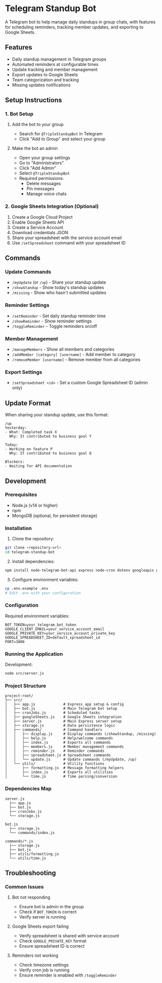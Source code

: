 # Telegram Standup Bot

A Telegram bot to help manage daily standups in group chats, with features for scheduling reminders, tracking member updates, and exporting to Google Sheets.

## Features

- Daily standup management in Telegram groups
- Automated reminders at configurable times
- Update tracking and member management
- Export updates to Google Sheets
- Team categorization and tracking
- Missing updates notifications

## Setup Instructions

### 1. Bot Setup

1. Add the bot to your group
   - Search for `@TripleStandupBot` in Telegram
   - Click "Add to Group" and select your group

2. Make the bot an admin
   - Open your group settings
   - Go to "Administrators"
   - Click "Add Admin"
   - Select `@TripleStandupBot`
   - Required permissions:
     - Delete messages
     - Pin messages
     - Manage voice chats

### 2. Google Sheets Integration (Optional)

1. Create a Google Cloud Project
2. Enable Google Sheets API
3. Create a Service Account
4. Download credentials JSON
5. Share your spreadsheet with the service account email
6. Use `/setSpreadsheet` command with your spreadsheet ID

## Commands

### Update Commands
- `/myUpdate` (or `/up`) - Share your standup update
- `/showStandup` - Show today's standup updates
- `/missing` - Show who hasn't submitted updates

### Reminder Settings
- `/setReminder` - Set daily standup reminder time
- `/showReminder` - Show reminder settings
- `/toggleReminder` - Toggle reminders on/off

### Member Management
- `/manageMembers` - Show all members and categories
- `/addMember [category] [username]` - Add member to category
- `/removeMember [username]` - Remove member from all categories

### Export Settings
- `/setSpreadsheet <id>` - Set a custom Google Spreadsheet ID (admin only)

## Update Format

When sharing your standup update, use this format:

```
/up
Yesterday:
- What: Completed task X
  Why: It contributed to business goal Y

Today:
- Working on feature P
  Why: It contributed to business goal Q

Blockers:
- Waiting for API documentation
```

## Development

### Prerequisites
- Node.js (v14 or higher)
- npm
- MongoDB (optional, for persistent storage)

### Installation

1. Clone the repository:

```bash
git clone <repository-url>
cd telegram-standup-bot
```

2. Install dependencies:

```bash
npm install node-telegram-bot-api express node-cron dotenv googleapis google-auth-library
```

3. Configure environment variables:

```bash
cp .env.example .env
# Edit .env with your configuration
```

### Configuration

Required environment variables:

```
BOT_TOKEN=your_telegram_bot_token
GOOGLE_CLIENT_EMAIL=your_service_account_email
GOOGLE_PRIVATE_KEY=your_service_account_private_key
GOOGLE_SPREADSHEET_ID=default_spreadsheet_id
PORT=3000
```

### Running the Application

Development:

```bash
node src/server.js
```

### Project Structure

```
project-root/
├── src/
|   ├── app.js             # Express app setup & config
│   ├── bot.js             # Main Telegram bot setup
│   ├── cronJobs.js        # Scheduled tasks
│   ├── googleSheets.js    # Google Sheets integration
│   ├── server.js          # Main Express server setup
│   ├── storage.js         # Data persistence logic
│   ├── commands/          # Command handlers
│   │   ├── display.js     # Display commands (/showStandup, /missing)
│   │   ├── help.js        # Help/welcome commands
│   │   ├── index.js       # Exports all commands
│   │   ├── members.js     # Member management commands
│   │   ├── reminder.js    # Reminder commands
│   │   ├── spreadsheet.js # Spreadsheet commands
│   │   └── update.js      # Update commands (/myUpdate, /up)
│   └── utils/             # Utility functions
│       ├── formatting.js  # Message formatting helpers
│       ├── index.js       # Exports all utilities
│       └── time.js        # Time parsing/conversion
```

### Dependencies Map
```
server.js
  ├── app.js
  ├── bot.js
  ├── cronJobs.js
  └── storage.js

bot.js
  ├── storage.js
  └── commands/index.js

commands/*.js
  ├── storage.js
  ├── bot.js
  ├── utils/formatting.js
  └── utils/time.js
```

## Troubleshooting

### Common Issues

1. Bot not responding
   - Ensure bot is admin in the group
   - Check if `BOT_TOKEN` is correct
   - Verify server is running

2. Google Sheets export failing
   - Verify spreadsheet is shared with service account
   - Check `GOOGLE_PRIVATE_KEY` format
   - Ensure spreadsheet ID is correct

3. Reminders not working
   - Check timezone settings
   - Verify cron job is running
   - Ensure reminder is enabled with `/toggleReminder`
